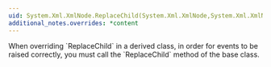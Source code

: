 ```yaml
---
uid: System.Xml.XmlNode.ReplaceChild(System.Xml.XmlNode,System.Xml.XmlNode)
additional_notes.overrides: *content
---
```


<p>When overriding `ReplaceChild` in a derived class, in order for events to be raised correctly, you must call the `ReplaceChild` method of the base class.</p>


